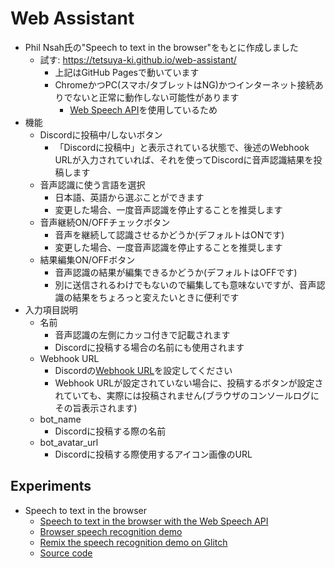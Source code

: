 # Web Assistant

* Phil Nsah氏の"Speech to text in the browser"をもとに作成しました
  * 試す: <https://tetsuya-ki.github.io/web-assistant/>
    * 上記はGitHub Pagesで動いています
    * ChromeかつPC(スマホ/タブレットはNG)かつインターネット接続ありでないと正常に動作しない可能性があります
      * [Web Speech API](https://developer.mozilla.org/ja/docs/Web/API/Web_Speech_API)を使用しているため
* 機能
  * Discordに投稿中/しないボタン
    * 「Discordに投稿中」と表示されている状態で、後述のWebhook URLが入力されていれば、それを使ってDiscordに音声認識結果を投稿します
  * 音声認識に使う言語を選択
    * 日本語、英語から選ぶことができます
    * 変更した場合、一度音声認識を停止することを推奨します
  * 音声継続ON/OFFチェックボタン
    * 音声を継続して認識させるかどうか(デフォルトはONです)
    * 変更した場合、一度音声認識を停止することを推奨します
  * 結果編集ON/OFFボタン
    * 音声認識の結果が編集できるかどうか(デフォルトはOFFです)
    * 別に送信されるわけでもないので編集しても意味ないですが、音声認識の結果をちょろっと変えたいときに便利です
* 入力項目説明
  * 名前
    * 音声認識の左側にカッコ付きで記載されます
    * Discordに投稿する場合の名前にも使用されます
  * Webhook URL
    * Discordの[Webhook URL](https://support.discord.com/hc/ja/articles/228383668-%E3%82%BF%E3%82%A4%E3%83%88%E3%83%AB-Webhooks%E3%81%B8%E3%81%AE%E5%BA%8F%E7%AB%A0)を設定してください
    * Webhook URLが設定されていない場合に、投稿するボタンが設定されていても、実際には投稿されません(ブラウザのコンソールログにその旨表示されます)
  * bot_name
    * Discordに投稿する際の名前
  * bot_avatar_url
    * Discordに投稿する際使用するアイコン画像のURL

## Experiments

* Speech to text in the browser
  * [Speech to text in the browser with the Web Speech API](https://www.twilio.com/blog/speech-recognition-browser-web-speech-api)
  * [Browser speech recognition demo](https://browser-recognition.glitch.me/)
  * [Remix the speech recognition demo on Glitch](https://glitch.com/~browser-recognition)
  * [Source code](./speech-recognition)
